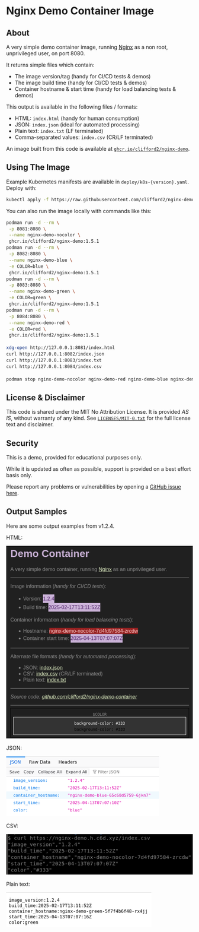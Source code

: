 # Nginx Demo Container Image

## About

A very simple demo container image, running [Nginx](https://nginx.org/)
as a non root, unprivileged user, on port 8080.

It returns simple files which contain:

- The image version/tag (handy for CI/CD tests & demos)
- The image build time (handy for CI/CD tests & demos)
- Container hostname & start time (handy for load balancing tests & demos)

This output is available in the following files / formats:

- HTML: `index.html` (handy for human consumption)
- JSON: `index.json` (ideal for automated processing)
- Plain text: `index.txt` (LF terminated)
- Comma-separated values: `index.csv` (CR/LF terminated)

An image built from this code is available at
[`ghcr.io/clifford2/nginx-demo`](https://ghcr.io/clifford2/nginx-demo).

## Using The Image

Example Kubernetes manifests are available in `deploy/k8s-{version}.yaml`. Deploy with:

```sh
kubectl apply -f https://raw.githubusercontent.com/clifford2/nginx-demo-container/refs/heads/main/deploy/k8s-latest.yaml
```

You can also run the image locally with commands like this:

```sh
podman run -d --rm \
 -p 8081:8080 \
 --name nginx-demo-nocolor \
 ghcr.io/clifford2/nginx-demo:1.5.1
podman run -d --rm \
 -p 8082:8080 \
 --name nginx-demo-blue \
 -e COLOR=blue \
 ghcr.io/clifford2/nginx-demo:1.5.1
podman run -d --rm \
 -p 8083:8080 \
 --name nginx-demo-green \
 -e COLOR=green \
 ghcr.io/clifford2/nginx-demo:1.5.1
podman run -d --rm \
 -p 8084:8080 \
 --name nginx-demo-red \
 -e COLOR=red \
 ghcr.io/clifford2/nginx-demo:1.5.1

xdg-open http://127.0.0.1:8081/index.html
curl http://127.0.0.1:8082/index.json
curl http://127.0.0.1:8083/index.txt
curl http://127.0.0.1:8084/index.csv

podman stop nginx-demo-nocolor nginx-demo-red nginx-demo-blue nginx-demo-green
```

## License & Disclaimer

This code is shared under the MIT No Attribution License.
It is provided *AS IS*, without warranty of any kind.
See [`LICENSES/MIT-0.txt`](LICENSES/MIT-0.txt) for the full license text and disclaimer.

## Security

This is a demo, provided for educational purposes only.

While it is updated as often as possible, support is provided on a best effort basis only.

Please report any problems or vulnerabilities by opening a [GitHub issue here](https://github.com/clifford2/nginx-demo-container/issues).

## Output Samples

Here are some output examples from v1.2.4.

HTML:

![HTML](images/sample-html.png "HTML")

JSON:

![JSON](images/sample-json.png "JSON")

CSV:

![CSV](images/sample-csv.png "CSV")

Plain text:

![TXT](images/sample-txt.png "TXT")
